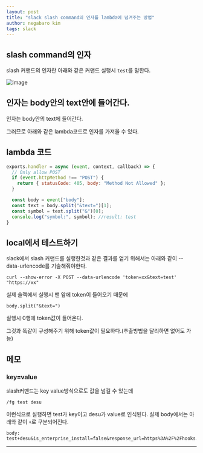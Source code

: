 ```yaml
---
layout: post
title: "slack slash command의 인자를 lambda에 넘겨주는 방법"
author: negabaro kim
tags: slack
---
```


## slash command의 인자

slash 커맨드의 인자란 아래와 같은 커맨드 실행시 `test`를 말한다.

![image](https://user-images.githubusercontent.com/4640346/106696840-e8768480-6620-11eb-8cbc-6a88a6c5dc3a.png)


## 인자는 body안의 text안에 들어간다.

인자는 body안의 text에 들어간다.

그러므로 아래와 같은 lambda코드로 인자를 가져올 수 있다.

## lambda 코드


```js
exports.handler = async (event, context, callback) => {
  // Only allow POST
  if (event.httpMethod !== "POST") {
    return { statusCode: 405, body: "Method Not Allowed" };
  }

  const body = event["body"];
  const text = body.split("&text=")[1];
  const symbol = text.split("&")[0];
  console.log("symbol:", symbol); //result: test
}
```


## local에서 테스트하기

slack에서 slash 커맨드를 실행한것과 같은 결과를 얻기 위해서는 아래와 같이 --data-urlencode를 기술해줘야한다.

```
curl --show-error -X POST --data-urlencode 'token=xx&text=test' "https://xx"
```

실제 슬랙에서 실행시 맨 앞에 token이 들어오기 때문에

```
body.split("&text=")
```

실행시 0행에 token값이 들어온다. 

그것과 똑같이 구성해주기 위해 token값이 필요하다.(추출방법을 달리하면 없어도 가능)



## 메모

### key=value

slash커맨드는 key value방식으로도 값을 넘길 수 있는데

```
/fg test desu
```

이런식으로 실행하면 test가 key이고 desu가 value로 인식된다.
실제 body에서는 아래와 같이 `+`로 구분되어진다.

```
body: test+desu&is_enterprise_install=false&response_url=https%3A%2F%2Fhooks.slack.com%2Fcommands%xxb
```


---

[Passing slash command parameters]: https://forum.mattermost.org/t/solved-passing-slash-command-parameters/1775/2